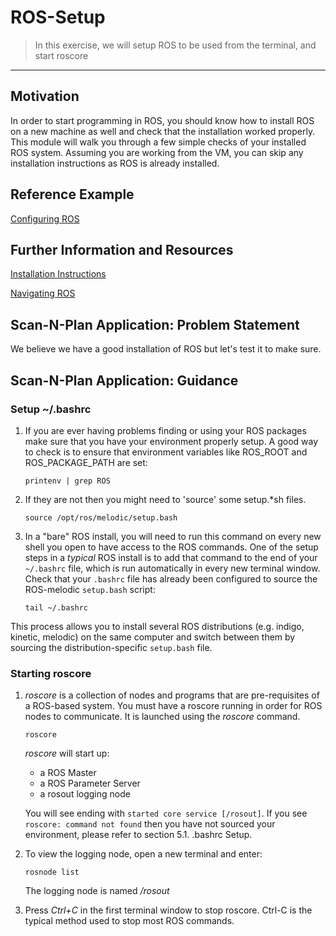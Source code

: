 # ROS-Setup
> In this exercise, we will setup ROS to be used from the terminal, and start roscore
***

## Motivation
In order to start programming in ROS, you should know how to install ROS on a new machine as well and check that the installation worked properly. This module will walk you through a few simple checks of your installed ROS system. Assuming you are working from the VM, you can skip any installation instructions as ROS is already installed.

## Reference Example
[Configuring ROS](http://wiki.ros.org/ROS/Tutorials/InstallingandConfiguringROSEnvironment)

## Further Information and Resources
[Installation Instructions](http://wiki.ros.org/melodic/Installation/Ubuntu)

[Navigating ROS](http://wiki.ros.org/ROS/Tutorials/NavigatingTheFilesystem)

## Scan-N-Plan Application: Problem Statement
We believe we have a good installation of ROS but let's test it to make sure.

## Scan-N-Plan Application: Guidance
### Setup ~/.bashrc
1. If you are ever having problems finding or using your ROS packages make sure that you have your environment properly setup. A good way to check is to ensure that environment variables like ROS_ROOT and ROS_PACKAGE_PATH are set:

   ```
   printenv | grep ROS
   ```

2. If they are not then you might need to 'source' some setup.*sh files.

   ```
   source /opt/ros/melodic/setup.bash
   ```

3. In a "bare" ROS install, you will need to run this command on every new shell you open to have access to the ROS commands.  One of the setup steps in a _typical_ ROS install is to add that command to the end of your `~/.bashrc` file, which is run automatically in every new terminal window.  Check that your `.bashrc` file has already been configured to source the ROS-melodic `setup.bash` script:

   ```
   tail ~/.bashrc
   ```

This process allows you to install several ROS distributions (e.g. indigo, kinetic, melodic) on the same computer and switch between them by sourcing the distribution-specific `setup.bash` file.

### Starting roscore
1. _roscore_ is a collection of nodes and programs that are pre-requisites of a ROS-based system. You must have a roscore running in order for ROS nodes to communicate. It is launched using the _roscore_ command.

   ```
   roscore
   ```

   _roscore_ will start up:

   * a ROS Master
   * a ROS Parameter Server
   * a rosout logging node

   You will see ending with `started core service [/rosout]`. If you see `roscore: command not found` then you have not sourced your environment, please refer to section 5.1. .bashrc Setup.

2. To view the logging node, open a new terminal and enter:

   ```
   rosnode list
   ```
 
   The logging node is named _/rosout_

3. Press _Ctrl+C_ in the first terminal window to stop roscore.  Ctrl-C is the typical method used to stop most ROS commands.
